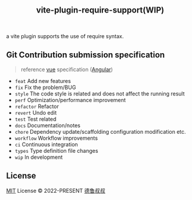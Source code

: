 <br>
<h2 align="center">vite-plugin-require-support(WIP)</h2>
<br>

a vite plugin supports the use of require syntax.

## Git Contribution submission specification

> reference [vue](https://github.com/vuejs/vue/blob/dev/.github/COMMIT_CONVENTION.md) specification ([Angular](https://github.com/conventional-changelog/conventional-changelog/tree/master/packages/conventional-changelog-angular))

- `feat` Add new features
- `fix` Fix the problem/BUG
- `style` The code style is related and does not affect the running result
- `perf` Optimization/performance improvement
- `refactor` Refactor
- `revert` Undo edit
- `test` Test related
- `docs` Documentation/notes
- `chore` Dependency update/scaffolding configuration modification etc.
- `workflow` Workflow improvements
- `ci` Continuous integration
- `types` Type definition file changes
- `wip` In development

## License

[MIT](./LICENSE) License &copy; 2022-PRESENT [德鲁叔叔](https://github.com/chenjiezi)